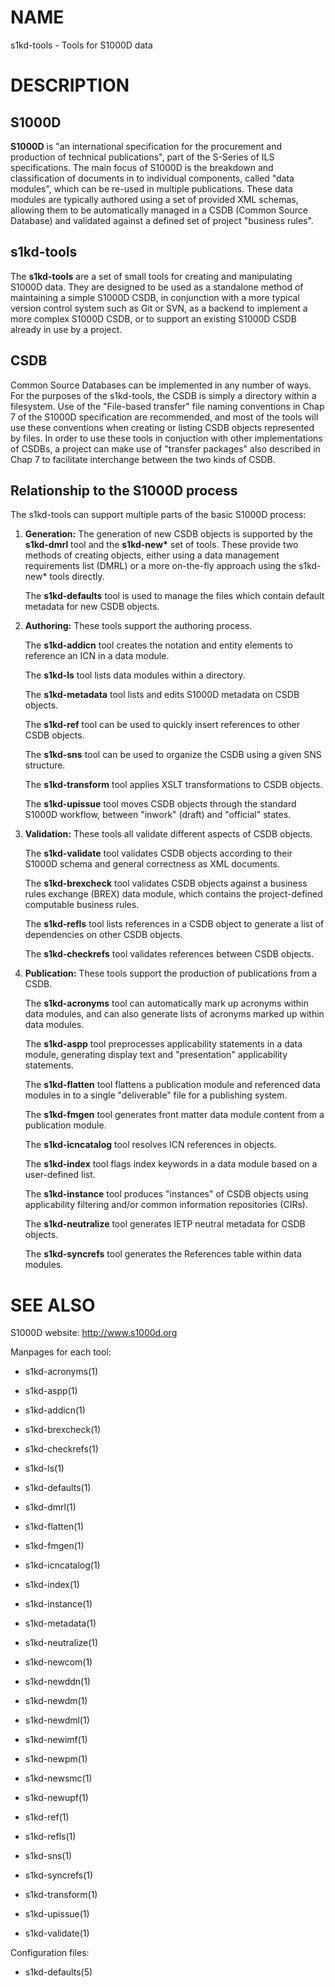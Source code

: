NAME
====

s1kd-tools - Tools for S1000D data

DESCRIPTION
===========

S1000D
------

**S1000D** is "an international specification for the procurement and
production of technical publications", part of the S-Series of ILS
specifications. The main focus of S1000D is the breakdown and
classification of documents in to individual components, called "data
modules", which can be re-used in multiple publications. These data
modules are typically authored using a set of provided XML schemas,
allowing them to be automatically managed in a CSDB (Common Source
Database) and validated against a defined set of project "business
rules".

s1kd-tools
----------

The **s1kd-tools** are a set of small tools for creating and
manipulating S1000D data. They are designed to be used as a standalone
method of maintaining a simple S1000D CSDB, in conjunction with a more
typical version control system such as Git or SVN, as a backend to
implement a more complex S1000D CSDB, or to support an existing S1000D
CSDB already in use by a project.

CSDB
----

Common Source Databases can be implemented in any number of ways. For
the purposes of the s1kd-tools, the CSDB is simply a directory within a
filesystem. Use of the "File-based transfer" file naming conventions in
Chap 7 of the S1000D specification are recommended, and most of the
tools will use these conventions when creating or listing CSDB objects
represented by files. In order to use these tools in conjuction with
other implementations of CSDBs, a project can make use of "transfer
packages" also described in Chap 7 to facilitate interchange between the
two kinds of CSDB.

Relationship to the S1000D process
----------------------------------

The s1kd-tools can support multiple parts of the basic S1000D process:

1.  **Generation:** The generation of new CSDB objects is supported by
    the **s1kd-dmrl** tool and the **s1kd-new\*** set of tools. These
    provide two methods of creating objects, either using a data
    management requirements list (DMRL) or a more on-the-fly approach
    using the s1kd-new\* tools directly.

    The **s1kd-defaults** tool is used to manage the files which contain
    default metadata for new CSDB objects.

2.  **Authoring:** These tools support the authoring process.

    The **s1kd-addicn** tool creates the notation and entity elements to
    reference an ICN in a data module.

    The **s1kd-ls** tool lists data modules within a directory.

    The **s1kd-metadata** tool lists and edits S1000D metadata on CSDB
    objects.

    The **s1kd-ref** tool can be used to quickly insert references to
    other CSDB objects.

    The **s1kd-sns** tool can be used to organize the CSDB using a given
    SNS structure.

    The **s1kd-transform** tool applies XSLT transformations to CSDB
    objects.

    The **s1kd-upissue** tool moves CSDB objects through the standard
    S1000D workflow, between "inwork" (draft) and "official" states.

3.  **Validation:** These tools all validate different aspects of CSDB
    objects.

    The **s1kd-validate** tool validates CSDB objects according to their
    S1000D schema and general correctness as XML documents.

    The **s1kd-brexcheck** tool validates CSDB objects against a
    business rules exchange (BREX) data module, which contains the
    project-defined computable business rules.

    The **s1kd-refls** tool lists references in a CSDB object to
    generate a list of dependencies on other CSDB objects.

    The **s1kd-checkrefs** tool validates references between CSDB
    objects.

4.  **Publication:** These tools support the production of publications
    from a CSDB.

    The **s1kd-acronyms** tool can automatically mark up acronyms within
    data modules, and can also generate lists of acronyms marked up
    within data modules.

    The **s1kd-aspp** tool preprocesses applicability statements in a
    data module, generating display text and "presentation"
    applicability statements.

    The **s1kd-flatten** tool flattens a publication module and
    referenced data modules in to a single "deliverable" file for a
    publishing system.

    The **s1kd-fmgen** tool generates front matter data module content
    from a publication module.

    The **s1kd-icncatalog** tool resolves ICN references in objects.

    The **s1kd-index** tool flags index keywords in a data module based
    on a user-defined list.

    The **s1kd-instance** tool produces "instances" of CSDB objects
    using applicability filtering and/or common information repositories
    (CIRs).

    The **s1kd-neutralize** tool generates IETP neutral metadata for
    CSDB objects.

    The **s1kd-syncrefs** tool generates the References table within
    data modules.

SEE ALSO
========

S1000D website: http://www.s1000d.org

Manpages for each tool:

-   s1kd-acronyms(1)

-   s1kd-aspp(1)

-   s1kd-addicn(1)

-   s1kd-brexcheck(1)

-   s1kd-checkrefs(1)

-   s1kd-ls(1)

-   s1kd-defaults(1)

-   s1kd-dmrl(1)

-   s1kd-flatten(1)

-   s1kd-fmgen(1)

-   s1kd-icncatalog(1)

-   s1kd-index(1)

-   s1kd-instance(1)

-   s1kd-metadata(1)

-   s1kd-neutralize(1)

-   s1kd-newcom(1)

-   s1kd-newddn(1)

-   s1kd-newdm(1)

-   s1kd-newdml(1)

-   s1kd-newimf(1)

-   s1kd-newpm(1)

-   s1kd-newsmc(1)

-   s1kd-newupf(1)

-   s1kd-ref(1)

-   s1kd-refls(1)

-   s1kd-sns(1)

-   s1kd-syncrefs(1)

-   s1kd-transform(1)

-   s1kd-upissue(1)

-   s1kd-validate(1)

Configuration files:

-   s1kd-defaults(5)

